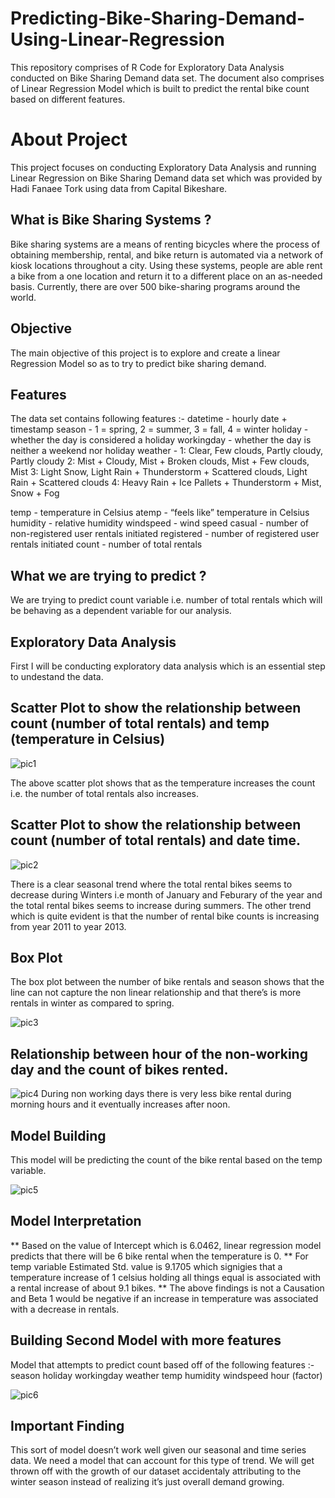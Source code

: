 # Predicting-Bike-Sharing-Demand-Using-Linear-Regression
This repository comprises of R Code for Exploratory Data Analysis conducted on Bike Sharing Demand data set. 
The document also comprises of Linear Regression Model which is built to predict the rental bike count based on different features.

# About Project
This project focuses on conducting Exploratory Data Analysis and running Linear Regression on Bike Sharing Demand data set
which was provided by Hadi Fanaee Tork using data from Capital Bikeshare.

## What is Bike Sharing Systems ?
Bike sharing systems are a means of renting bicycles where the process of obtaining membership, rental, and bike return is automated 
via a network of kiosk locations throughout a city. Using these systems, people are able rent a bike from a one location and return
it to a different place on an as-needed basis. Currently, there are over 500 bike-sharing programs around the world.

## Objective
The main objective of this project is to explore and create a linear Regression Model so as to try to predict bike sharing demand.

## Features 
The data set contains following features :-
datetime - hourly date + timestamp 
season - 1 = spring, 2 = summer, 3 = fall, 4 = winter 
holiday - whether the day is considered a holiday 
workingday - whether the day is neither a weekend nor holiday 
weather - 
 1: Clear, Few clouds, Partly cloudy, Partly cloudy 
 2: Mist + Cloudy, Mist + Broken clouds, Mist + Few clouds, Mist 
 3: Light Snow, Light Rain + Thunderstorm + Scattered clouds, Light Rain + Scattered clouds 
 4: Heavy Rain + Ice Pallets + Thunderstorm + Mist, Snow + Fog 
 
temp - temperature in Celsius 
atemp - “feels like” temperature in Celsius 
humidity - relative humidity 
windspeed - wind speed 
casual - number of non-registered user rentals initiated 
registered - number of registered user rentals initiated 
count - number of total rentals 

## What we are trying to predict ?
We are trying to predict count variable i.e. number of total rentals which will be behaving as a dependent variable for our analysis.

## Exploratory Data Analysis
First I will be conducting exploratory data analysis which is an essential step to undestand the data.

## Scatter Plot to show the relationship between count (number of total rentals) and temp (temperature in Celsius)
![pic1](https://user-images.githubusercontent.com/16829371/34804580-60e7f57c-f647-11e7-806d-0bc467adffa8.png)

The above scatter plot shows that as the temperature increases the count i.e. the number of total rentals also increases.

## Scatter Plot to show the relationship between count (number of total rentals) and date time.

![pic2](https://user-images.githubusercontent.com/16829371/34804650-bab0e5dc-f647-11e7-8d19-8585afaabc33.png)

There is a clear seasonal trend where the total rental bikes seems to decrease during Winters i.e month of January 
and Feburary of the year and the total rental bikes seems to increase during summers.
The other trend which is quite evident is that the number of rental bike counts is increasing from year 2011 to year 2013.

## Box Plot

The box plot between the number of bike rentals and season shows that the line can not capture the non linear relationship and that there’s is more rentals in winter as compared to spring.

![pic3](https://user-images.githubusercontent.com/16829371/34804653-bf81b6b8-f647-11e7-9362-3382bf98dafe.png)

## Relationship between hour of the non-working day and the count of bikes rented.
![pic4](https://user-images.githubusercontent.com/16829371/34807109-e4cdfffa-f654-11e7-8c86-c195b10c7d95.png)
During non working days there is very less bike rental during morning hours and it eventually increases after noon.

## Model Building
This model will be predicting the count of the bike rental based on the temp variable.

![pic5](https://user-images.githubusercontent.com/16829371/34807216-7d6a7554-f655-11e7-8420-99c641ab1720.PNG)

## Model Interpretation
** Based on the value of Intercept which is 6.0462, linear regression model predicts that there will be 6 bike rental when the temperature is 0. ** For temp variable Estimated Std. value is 9.1705 which signigies that a temperature increase of 1 celsius holding all things equal is associated with a rental increase of about 9.1 bikes. 
** The above findings is not a Causation and Beta 1 would be negative if an increase in temperature was associated with a decrease in rentals.

## Building Second Model with more features
Model that attempts to predict count based off of the following features :- 
season 
holiday 
workingday 
weather 
temp 
humidity 
windspeed 
hour (factor)

![pic6](https://user-images.githubusercontent.com/16829371/34807294-f371faba-f655-11e7-9508-4d9bdf9d277f.PNG)

## Important Finding
This sort of model doesn’t work well given our seasonal and time series data. We need a model that can account for this type of trend. We will get thrown off with the growth of our dataset accidentaly attributing to the winter season instead of realizing it’s just overall demand growing.

